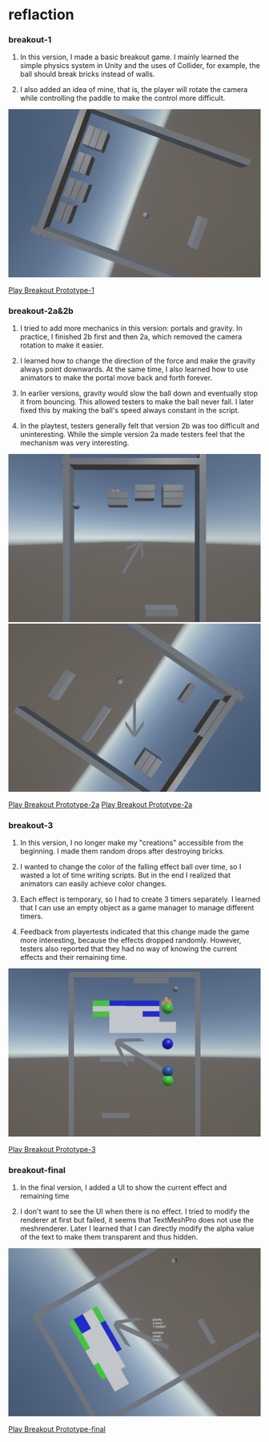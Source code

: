 reflaction
======
### breakout-1

1. In this version, I made a basic breakout game. I mainly learned the simple physics system in Unity and the uses of Collider, for example, the ball should break bricks instead of walls. 

2. I also added an idea of ​​mine, that is, the player will rotate the camera while controlling the paddle to make the control more difficult.

![alt text](https://github.com/hl1752a/game-dev-spring2025/blob/main/img/1.jpg)

[Play Breakout Prototype-1](https://hl1752a.github.io/game-dev-spring2025/builds/breakout-1/)



### breakout-2a&2b

1. I tried to add more mechanics in this version: portals and gravity. In practice, I finished 2b first and then 2a, which removed the camera rotation to make it easier.

2. I learned how to change the direction of the force and make the gravity always point downwards. At the same time, I also learned how to use animators to make the portal move back and forth forever.

3. In earlier versions, gravity would slow the ball down and eventually stop it from bouncing. This allowed testers to make the ball never fall. I later fixed this by making the ball's speed always constant in the script.
   
4. In the playtest, testers generally felt that version 2b was too difficult and uninteresting. While the simple version 2a made testers feel that the mechanism was very interesting.

![alt text](https://github.com/hl1752a/game-dev-spring2025/blob/main/img/2a.jpg)
![alt text](https://github.com/hl1752a/game-dev-spring2025/blob/main/img/2b.jpg)

[Play Breakout Prototype-2a](https://hl1752a.github.io/game-dev-spring2025/builds/breakout-2a/)
[Play Breakout Prototype-2a](https://hl1752a.github.io/game-dev-spring2025/builds/breakout-3a/)


### breakout-3

1. In this version, I no longer make my "creations" accessible from the beginning. I made them random drops after destroying bricks.

2. I wanted to change the color of the falling effect ball over time, so I wasted a lot of time writing scripts. But in the end I realized that animators can easily achieve color changes.

3. Each effect is temporary, so I had to create 3 timers separately. I learned that I can use an empty object as a game manager to manage different timers.

4. Feedback from playertests indicated that this change made the game more interesting, because the effects dropped randomly. However, testers also reported that they had no way of knowing the current effects and their remaining time.

![alt text](https://github.com/hl1752a/game-dev-spring2025/blob/main/img/3.jpg)

[Play Breakout Prototype-3](https://hl1752a.github.io/game-dev-spring2025/builds/breakout-3/)



### breakout-final

1. In the final version, I added a UI to show the current effect and remaining time

2. I don't want to see the UI when there is no effect. I tried to modify the renderer at first but failed, it seems that TextMeshPro does not use the meshrenderer. Later I learned that I can directly modify the alpha value of the text to make them transparent and thus hidden.


![alt text](https://github.com/hl1752a/game-dev-spring2025/blob/main/img/fin.jpg)

[Play Breakout Prototype-final](https://hl1752a.github.io/game-dev-spring2025/builds/breakout-final/)

